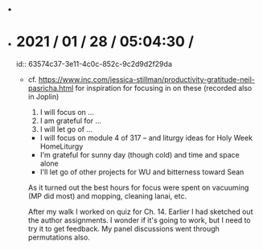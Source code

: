 -
- # 2021 / 01 / 28 / 05:04:30 /
  id:: 63574c37-3e11-4c0c-852c-9c2d9d2f29da
	- cf. <https://www.inc.com/jessica-stillman/productivity-gratitude-neil-pasricha.html>
	  for inspiration for focusing in on these (recorded also in Joplin)
	  
	  1. I will focus on ...
	  1. I am grateful for ...
	  1. I will let go of ...
	  
	  * I will focus on module 4 of 317 – and liturgy ideas for Holy Week HomeLiturgy
	  * I'm grateful for sunny day (though cold) and time and space alone
	  * I'll let go of other projects for WU and bitterness toward Sean
	  
	  As it turned out the best hours for focus were spent on vacuuming (MP did most) and mopping, cleaning lanai, etc.
	  
	  After my walk I worked on quiz for Ch. 14.  Earlier I had sketched out the author assignments. I wonder if it's going to work, but I need to try it to get feedback. My panel discussions went through permutations also.
	  
	  <!-- Exported from TiddlyWiki at 19:18, 22nd October 2022 -->